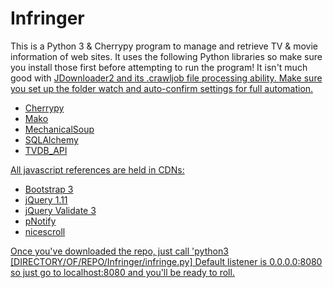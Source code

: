 Infringer
=========

This is a Python 3 & Cherrypy program to manage and retrieve TV & movie information of web sites.  It uses the following Python libraries so make sure you
install those first before attempting to run the program!  It isn't much good with <a href="http://board.jdownloader.org/showthread.php?t=54725">JDownloader2 and its .crawljob file processing ability.  Make sure you set up the folder watch and auto-confirm settings for full automation.
<ul>
<li>Cherrypy</li>
<li>Mako</li>
<li>MechanicalSoup</li>
<li>SQLAlchemy</li>
<li>TVDB_API</li>
</ul>

All javascript references are held in CDNs:
<ul>
<li>Bootstrap 3</li>
<li>jQuery 1.11</li>
<li>jQuery Validate 3</li>
<li>pNotify</li>
<li>nicescroll</li>
</ul>

Once you've downloaded the repo, just call 'python3 [DIRECTORY/OF/REPO/Infringer/infringe.py]  Default listener is 0.0.0.0:8080 so just go to localhost:8080 and you'll be ready to roll.  
